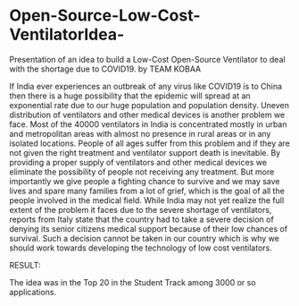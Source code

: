 # Open-Source-Low-Cost-VentilatorIdea-
Presentation of an idea to build a Low-Cost Open-Source Ventilator to deal with the shortage due to COVID19.
                      by            TEAM KOBAA

If India ever experiences an outbreak of any virus like COVID19 is to China then there is a
huge possibility that the epidemic will spread at an exponential rate due to our huge
population and population density. Uneven distribution of ventilators and other medical
devices is another problem we face. Most of the 40000 ventilators in India is concentrated
mostly in urban and metropolitan areas with almost no presence in rural areas or in any
isolated locations.
People of all ages suffer from this problem and if they are not given the right treatment and
ventilator support death is inevitable. By providing a proper supply of ventilators and other
medical devices we eliminate the possibility of people not receiving any treatment. But more
importantly we give people a fighting chance to survive and we may save lives and spare
many families from a lot of grief, which is the goal of all the people involved in the medical
field.
While India may not yet realize the full extent of the problem it faces due to the severe
shortage of ventilators, reports from Italy state that the country had to take a severe decision
of denying its senior citizens medical support because of their low chances of survival. Such
a decision cannot be taken in our country which is why we should work towards developing
the technology of low cost ventilators.

RESULT:

The idea was in the Top 20 in the Student Track among 3000 or so applications. 
